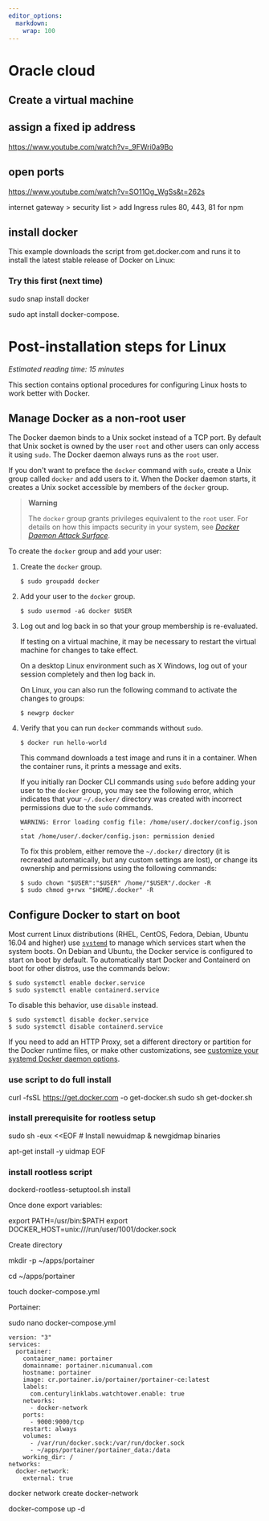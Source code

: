```yaml
---
editor_options: 
  markdown: 
    wrap: 100
---
```


# Oracle cloud

## Create a virtual machine

## assign a fixed ip address

<https://www.youtube.com/watch?v=_9FWri0a9Bo>

## open ports

<https://www.youtube.com/watch?v=SO11Og_WgSs&t=262s>

internet gateway \> security list \> add Ingress rules 80, 443, 81 for npm

## install docker

This example downloads the script from get.docker.com and runs it to install the latest stable
release of Docker on Linux:

### Try this first (next time)

sudo snap install docker

sudo apt install docker-compose.

# **Post-installation steps for Linux**

*Estimated reading time: 15 minutes*

This section contains optional procedures for configuring Linux hosts to work better with Docker.

## **Manage Docker as a non-root user**

The Docker daemon binds to a Unix socket instead of a TCP port. By default that Unix socket is owned
by the user `root` and other users can only access it using `sudo`. The Docker daemon always runs as
the `root` user.

If you don't want to preface the `docker` command with `sudo`, create a Unix group called `docker`
and add users to it. When the Docker daemon starts, it creates a Unix socket accessible by members
of the `docker` group.

> **Warning**
>
> The `docker` group grants privileges equivalent to the `root` user. For details on how this
> impacts security in your system, see [*Docker Daemon Attack
> Surface*](https://docs.docker.com/engine/security/#docker-daemon-attack-surface).

To create the `docker` group and add your user:

1.  Create the `docker` group.

        $ sudo groupadd docker

2.  Add your user to the `docker` group.

        $ sudo usermod -aG docker $USER

3.  Log out and log back in so that your group membership is re-evaluated.

    If testing on a virtual machine, it may be necessary to restart the virtual machine for changes
    to take effect.

    On a desktop Linux environment such as X Windows, log out of your session completely and then
    log back in.

    On Linux, you can also run the following command to activate the changes to groups:

        $ newgrp docker 

4.  Verify that you can run `docker` commands without `sudo`.

        $ docker run hello-world

    This command downloads a test image and runs it in a container. When the container runs, it
    prints a message and exits.

    If you initially ran Docker CLI commands using `sudo` before adding your user to the `docker`
    group, you may see the following error, which indicates that your `~/.docker/` directory was
    created with incorrect permissions due to the `sudo` commands.

        WARNING: Error loading config file: /home/user/.docker/config.json -
        stat /home/user/.docker/config.json: permission denied

    To fix this problem, either remove the `~/.docker/` directory (it is recreated automatically,
    but any custom settings are lost), or change its ownership and permissions using the following
    commands:

        $ sudo chown "$USER":"$USER" /home/"$USER"/.docker -R
        $ sudo chmod g+rwx "$HOME/.docker" -R

## **Configure Docker to start on boot**

Most current Linux distributions (RHEL, CentOS, Fedora, Debian, Ubuntu 16.04 and higher) use
[`systemd`](https://docs.docker.com/config/daemon/systemd/) to manage which services start when the
system boots. On Debian and Ubuntu, the Docker service is configured to start on boot by default. To
automatically start Docker and Containerd on boot for other distros, use the commands below:

    $ sudo systemctl enable docker.service
    $ sudo systemctl enable containerd.service

To disable this behavior, use `disable` instead.

    $ sudo systemctl disable docker.service
    $ sudo systemctl disable containerd.service

If you need to add an HTTP Proxy, set a different directory or partition for the Docker runtime
files, or make other customizations, see [customize your systemd Docker daemon
options](https://docs.docker.com/config/daemon/systemd/).

### use script to do full install

curl -fsSL <https://get.docker.com> -o get-docker.sh sudo sh get-docker.sh

### install prerequisite for rootless setup

sudo sh -eux \<\<EOF \# Install newuidmap & newgidmap binaries

apt-get install -y uidmap EOF

### install rootless script

dockerd-rootless-setuptool.sh install

Once done export variables:

export PATH=/usr/bin:\$PATH export DOCKER_HOST=unix:///run/user/1001/docker.sock

Create directory

mkdir -p \~/apps/portainer

cd \~/apps/portainer

touch docker-compose.yml

Portainer:

sudo nano docker-compose.yml

```{bash}
version: "3"
services:
  portainer:
    container_name: portainer
    domainname: portainer.nicumanual.com
    hostname: portainer
    image: cr.portainer.io/portainer/portainer-ce:latest
    labels:
      com.centurylinklabs.watchtower.enable: true
    networks:
      - docker-network
    ports:
      - 9000:9000/tcp
    restart: always
    volumes:
      - /var/run/docker.sock:/var/run/docker.sock
      - ~/apps/portainer/portainer_data:/data
    working_dir: /
networks:
  docker-network:
    external: true

```

docker network create docker-network

docker-compose up -d
